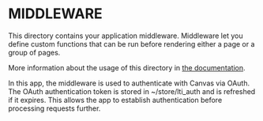 # MIDDLEWARE

This directory contains your application middleware.
Middleware let you define custom functions that can be run before rendering either a page or a group of pages.

More information about the usage of this directory in [the documentation](https://nuxtjs.org/guide/routing#middleware).

In this app, the middleware is used to authenticate with Canvas via OAuth. The OAuth authentication
token is stored in ~/store/lti_auth and is refreshed if it expires. This allows
the app to establish authentication before processing requests further.
